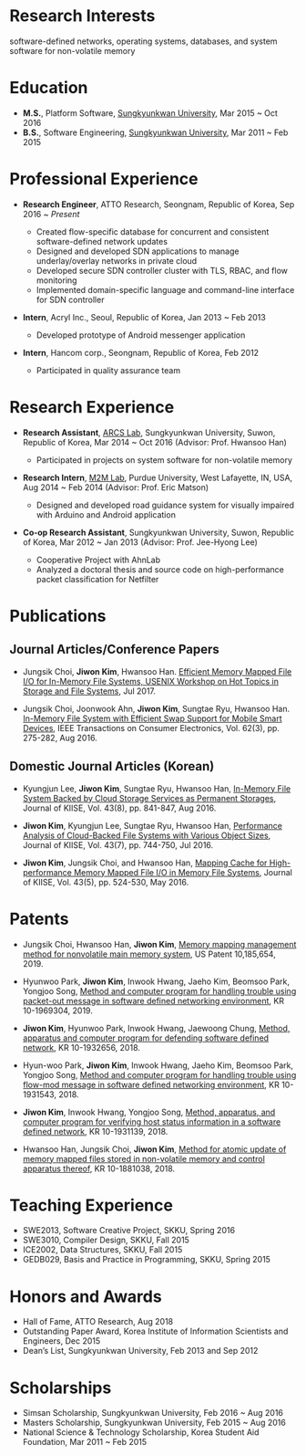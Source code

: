 # Research Interests
software-defined networks, operating systems, databases, and system software for non-volatile memory

# Education
- **M.S.**, Platform Software, [Sungkyunkwan University](https://www.skku.edu/eng/), Mar 2015 ~ Oct 2016
- **B.S.**, Software Engineering, [Sungkyunkwan University](https://www.skku.edu/eng/), Mar 2011 ~ Feb 2015

# Professional Experience
- **Research Engineer**, ATTO Research, Seongnam, Republic of Korea, Sep 2016 ~ *Present*
  - Created flow-specific database for concurrent and consistent software-defined network updates
  - Designed and developed SDN applications to manage underlay/overlay networks in private cloud
  - Developed secure SDN controller cluster with TLS, RBAC, and flow monitoring
  - Implemented domain-specific language and command-line interface for SDN controller

- **Intern**, Acryl Inc., Seoul, Republic of Korea, Jan 2013 ~ Feb 2013
  - Developed prototype of Android messenger application

- **Intern**, Hancom corp., Seongnam, Republic of Korea, Feb 2012
  - Participated in quality assurance team

# Research Experience
- **Research Assistant**, [ARCS Lab](http://arcs.skku.edu/), Sungkyunkwan University, Suwon, Republic of Korea, Mar 2014 ~ Oct 2016 (Advisor: Prof. Hwansoo Han)
  - Participated in projects on system software for non-volatile memory

- **Research Intern**, [M2M Lab](https://m2m.tech.purdue.edu/index.htm), Purdue University, West Lafayette, IN, USA, Aug 2014 ~ Feb 2014 (Advisor: Prof. Eric Matson)
  - Designed and developed road guidance system for visually impaired with Arduino and Android application

- **Co-op Research Assistant**, Sungkyunkwan University, Suwon, Republic of Korea, Mar 2012 ~ Jan 2013 (Advisor: Prof. Jee-Hyong Lee)
  - Cooperative Project with AhnLab
  - Analyzed a doctoral thesis and source code on high-performance packet classification for Netfilter

# Publications
## Journal Articles/Conference Papers
- Jungsik Choi, __Jiwon Kim__, Hwansoo Han. [Efficient Memory Mapped File I/O for In-Memory File Systems, USENIX Workshop on
Hot Topics in Storage and File Systems](https://www.usenix.org/conference/hotstorage17/program/presentation/choi), Jul 2017.

- Jungsik Choi, Joonwook Ahn, __Jiwon Kim__, Sungtae Ryu, Hwansoo Han. [In-Memory File System with Efficient Swap Support for
Mobile Smart Devices](http://ieeexplore.ieee.org/document/7613194/), IEEE Transactions on Consumer Electronics, Vol. 62(3), pp. 275-282, Aug 2016.

## Domestic Journal Articles (Korean)
- Kyungjun Lee, __Jiwon Kim__, Sungtae Ryu, Hwansoo Han, [In-Memory File System Backed by Cloud Storage Services as Permanent Storages](http://www.dbpia.co.kr/journal/articleDetail?nodeId=NODE06737192&language=en), Journal of KIISE, Vol. 43(8), pp. 841-847, Aug 2016.

- __Jiwon Kim__, Kyungjun Lee, Sungtae Ryu, Hwansoo Han, [Performance Analysis of Cloud-Backed File Systems with Various Object Sizes](http://www.dbpia.co.kr/journal/articleDetail?nodeId=NODE06703727&language=en), Journal of KIISE, Vol. 43(7), pp. 744-750, Jul 2016.

- __Jiwon Kim__, Jungsik Choi, and Hwansoo Han, [Mapping Cache for High-performance Memory Mapped File I/O in Memory File Systems](http://www.dbpia.co.kr/journal/articleDetail?nodeId=NODE06668085&language=en), Journal of KIISE, Vol. 43(5), pp. 524-530, May 2016.

# Patents
- Jungsik Choi, Hwansoo Han, __Jiwon Kim__, [Memory mapping management method for nonvolatile main memory system](https://patents.google.com/patent/US10185654B2/en), US Patent 10,185,654, 2019.

- Hyunwoo Park, __Jiwon Kim__, Inwook Hwang, Jaeho Kim, Beomsoo Park, Yongjoo Song, [Method and computer program for handling trouble using packet-out message in software defined networking environment](https://patents.google.com/patent/KR101969304B1/en), KR 10-1969304, 2019.

- __Jiwon Kim__, Hyunwoo Park, Inwook Hwang, Jaewoong Chung, [Method, apparatus and computer program for defending software defined network](https://patents.google.com/patent/KR101932656B1/en), KR 10-1932656, 2018.

- Hyun-woo Park, __Jiwon Kim__, Inwook Hwang, Jaeho Kim, Beomsoo Park, Yongjoo Song, [Method and computer program for handling trouble using flow-mod message in software defined networking environment](https://patents.google.com/patent/KR101931543B1/en), KR 10-1931543, 2018.

- __Jiwon Kim__, Inwook Hwang, Yongjoo Song, [Method, apparatus, and computer program for verifying host status information in a software defined network](https://patents.google.com/patent/KR101931139B1/en), KR 10-1931139, 2018.

- Hwansoo Han, Jungsik Choi, __Jiwon Kim__, [Method for atomic update of memory mapped files stored in non-volatile memory and control apparatus thereof](https://patents.google.com/patent/KR101881038B1/en), KR 10-1881038, 2018.

# Teaching Experience
- SWE2013, Software Creative Project, SKKU, Spring 2016
- SWE3010, Compiler Design, SKKU, Fall 2015
- ICE2002, Data Structures, SKKU, Fall 2015
- GEDB029, Basis and Practice in Programming, SKKU, Spring 2015

# Honors and Awards
- Hall of Fame, ATTO Research, Aug 2018
- Outstanding Paper Award, Korea Institute of Information Scientists and Engineers, Dec 2015
- Dean’s List, Sungkyunkwan University, Feb 2013 and Sep 2012

# Scholarships
- Simsan Scholarship, Sungkyunkwan University, Feb 2016 ~ Aug 2016
- Masters Scholarship, Sungkyunkwan University, Feb 2015 ~ Aug 2016
- National Science & Technology Scholarship, Korea Student Aid Foundation, Mar 2011 ~ Feb 2015

